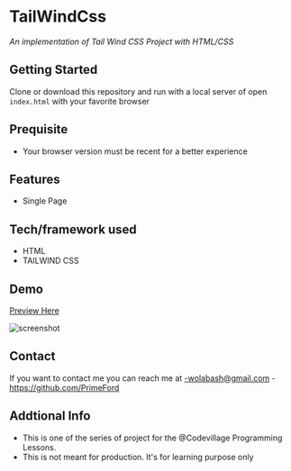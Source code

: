 # TailWindCss

_An implementation of Tail Wind CSS Project with HTML/CSS_

## Getting Started

Clone or download this repository and run with a local server of open `index.html` with your favorite browser

## Prequisite

- Your browser version must be recent for a better experience

## Features

- Single Page

## Tech/framework used

- HTML
- TAILWIND CSS

## Demo

[Preview Here](https://rawcdn.githack.com/PrimeFord/TailWindCss/2c0f93356753bf1651d0bae6d4fa339e77459a36/src/index.html)

![screenshot](./media/snip.png)

## Contact

If you want to contact me you can reach me at
-wolabash@gmail.com -https://github.com/PrimeFord

## Addtional Info

- This is one of the series of project for the @Codevillage Programming Lessons.
- This is not meant for production. It's for learning purpose only
